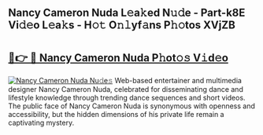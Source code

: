 ## Nancy Cameron Nuda L𝚎a𝚔ed N𝚞𝚍e - Part-k8E Vi𝚍𝚎o L𝚎a𝚔s - H𝚘𝚝 O𝚗𝚕yf𝚊ns P𝚑𝚘tos XVjZB

# <h2><a href="http://kfbri2.oniu.top/?m=Nancy+Cameron+Nuda">🔗👉 🔴 Nancy Cameron Nuda P𝚑ot𝚘𝚜 V𝚒d𝚎o</a></h2>

[![Nancy Cameron Nuda Nu𝚍e𝚜](https://i.imgur.com/0qMVB7G.gif)](http://kfbri2.oniu.top/?m=Nancy+Cameron+Nuda)
Web-based entertainer and multimedia designer Nancy Cameron Nuda, celebrated for disseminating dance and lifestyle knowledge through trending dance sequences and short videos. The public face of Nancy Cameron Nuda is synonymous with openness and accessibility, but the hidden dimensions of his private life remain a captivating mystery.  

